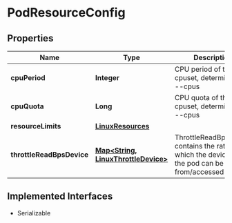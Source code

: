 

# PodResourceConfig


## Properties

| Name | Type | Description | Notes |
|------------ | ------------- | ------------- | -------------|
|**cpuPeriod** | **Integer** | CPU period of the cpuset, determined by --cpus |  [optional] |
|**cpuQuota** | **Long** | CPU quota of the cpuset, determined by --cpus |  [optional] |
|**resourceLimits** | [**LinuxResources**](LinuxResources.md) |  |  [optional] |
|**throttleReadBpsDevice** | [**Map&lt;String, LinuxThrottleDevice&gt;**](LinuxThrottleDevice.md) | ThrottleReadBpsDevice contains the rate at which the devices in the pod can be read from/accessed |  [optional] |


## Implemented Interfaces

* Serializable


